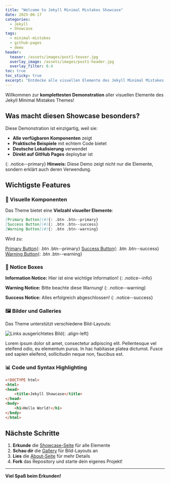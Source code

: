 ```yaml
---
title: "Welcome to Jekyll Minimal Mistakes Showcase"
date: 2025-06-17
categories:
  - Jekyll
  - Showcase
tags:
  - minimal-mistakes
  - github-pages
  - demo
header:
  teaser: /assets/images/post1-teaser.jpg
  overlay_image: /assets/images/post1-header.jpg
  overlay_filter: 0.4
toc: true
toc_sticky: true
excerpt: "Entdecke alle visuellen Elemente des Jekyll Minimal Mistakes Themes in diesem umfassenden Showcase."
---
```


Willkommen zur **komplettesten Demonstration** aller visuellen Elemente des Jekyll Minimal Mistakes Themes!

## Was macht diesen Showcase besonders?

Diese Demonstration ist einzigartig, weil sie:

- **Alle verfügbaren Komponenten** zeigt
- **Praktische Beispiele** mit echtem Code bietet  
- **Deutsche Lokalisierung** verwendet
- **Direkt auf GitHub Pages** deploybar ist

{: .notice--primary}
**Hinweis:** Diese Demo zeigt nicht nur die Elemente, sondern erklärt auch deren Verwendung.

## Wichtigste Features

### 🎨 Visuelle Komponenten

Das Theme bietet eine **Vielzahl visueller Elemente**:

```markdown
[Primary Button](#){: .btn .btn--primary}
[Success Button](#){: .btn .btn--success}
[Warning Button](#){: .btn .btn--warning}
```

Wird zu:

[Primary Button](#){: .btn .btn--primary}
[Success Button](#){: .btn .btn--success}
[Warning Button](#){: .btn .btn--warning}

### 📝 Notice Boxes

**Information Notice:** Hier ist eine wichtige Information!
{: .notice--info}

**Warning Notice:** Bitte beachte diese Warnung!
{: .notice--warning}

**Success Notice:** Alles erfolgreich abgeschlossen!
{: .notice--success}

### 🖼 Bilder und Galleries

Das Theme unterstützt verschiedene Bild-Layouts:

![Links ausgerichtetes Bild](/assets/images/example-left.jpg){: .align-left}

Lorem ipsum dolor sit amet, consectetur adipiscing elit. Pellentesque vel eleifend odio, eu elementum purus. In hac habitasse platea dictumst. Fusce sed sapien eleifend, sollicitudin neque non, faucibus est.

### 📊 Code und Syntax Highlighting

```html
<!DOCTYPE html>
<html>
<head>
    <title>Jekyll Showcase</title>
</head>
<body>
    <h1>Hello World!</h1>
</body>
</html>
```

## Nächste Schritte

1. **Erkunde** die [Showcase-Seite](/showcase/) für alle Elemente
2. **Schau dir** die [Gallery](/gallery/) für Bild-Layouts an
3. **Lies** die [About-Seite](/about/) für mehr Details
4. **Fork** das Repository und starte dein eigenes Projekt!

---

**Viel Spaß beim Erkunden!**
